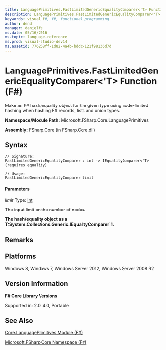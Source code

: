 ```yaml
---
title: LanguagePrimitives.FastLimitedGenericEqualityComparer<'T> Function (F#)
description: LanguagePrimitives.FastLimitedGenericEqualityComparer<'T> Function (F#)
keywords: visual f#, f#, functional programming
author: dend
manager: danielfe
ms.date: 05/16/2016
ms.topic: language-reference
ms.prod: visual-studio-dev14
ms.assetid: 776268ff-1d82-4a4b-bddc-121f98136d7d 
---
```


# LanguagePrimitives.FastLimitedGenericEqualityComparer<'T> Function (F#)

Make an F# hash/equality object for the given type using node-limited hashing when hashing F# records, lists and union types.

**Namespace/Module Path:** Microsoft.FSharp.Core.LanguagePrimitives

**Assembly:** FSharp.Core (in FSharp.Core.dll)


## Syntax

```
// Signature:
FastLimitedGenericEqualityComparer : int -> IEqualityComparer<'T> (requires equality)

// Usage:
FastLimitedGenericEqualityComparer limit
```

#### Parameters
*limit*
Type: [int](https://msdn.microsoft.com/library/025d5455-3622-4ea5-9573-3ecbd4ee1375)


The input limit on the number of nodes.



**The hash/equality object as a T:System.Collections.Generic.IEqualityComparer&#96;1.**
## Remarks

## Platforms
Windows 8, Windows 7, Windows Server 2012, Windows Server 2008 R2


## Version Information
**F# Core Library Versions**

Supported in: 2.0, 4.0, Portable




## See Also
[Core.LanguagePrimitives Module &#40;F&#35;&#41;](Core.LanguagePrimitives-Module-%5BFSharp%5D.md)

[Microsoft.FSharp.Core Namespace &#40;F&#35;&#41;](Microsoft.FSharp.Core-Namespace-%5BFSharp%5D.md)

